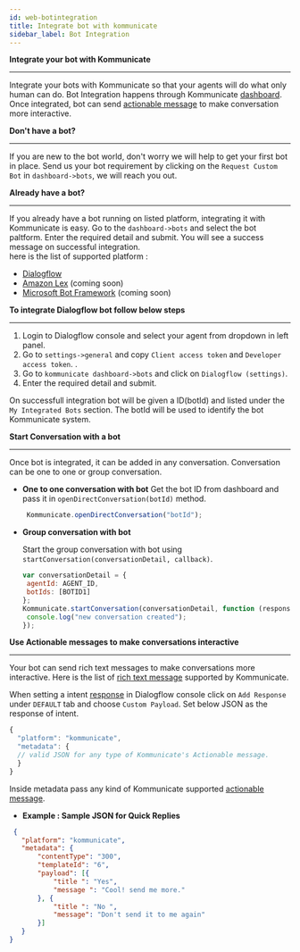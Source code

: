 ```yaml
---
id: web-botintegration
title: Integrate bot with kommunicate
sidebar_label: Bot Integration
---
```


**Integrate your bot with Kommunicate**
<hr>

Integrate your bots with Kommunicate so that your agents will do what only human can do. Bot Integration happens through Kommunicate [dashboard](https://dashboard.kommunicate.io/bots/). Once integrated, bot can send [actionable message](https://docs.kommunicate.io/docs/actionable-messages.html) to make conversation more interactive.  

**Don't have a bot?**
<hr>

If you are new to the bot world, don't worry we will help to get your first bot in place. Send us your bot requirement by clicking on the `Request Custom Bot` in `dashboard->bots`, we will reach you out. 


**Already have a bot?**
<hr>

If you already have a bot running on listed platform, integrating it with Kommunicate is easy. Go to the `dashboard->bots` and select the bot paltform. Enter the required detail and submit. You will see a success message on successful integration.<br>
here is the list of supported platform :
  * [Dialogflow](https://dialogflow.com/) 
  * [Amazon Lex](https://aws.amazon.com/lex/) (coming soon)
  * [Microsoft Bot Framework](https://dev.botframework.com/) (coming soon)
  
 **To integrate Dialogflow bot follow below steps**
 <hr>
 
  1. Login to Dialogflow console and select your agent from dropdown in left panel.
  2. Go to `settings->general` and copy `Client access token` and `Developer access token`. .
  3. Go to `kommunicate dashboard->bots` and click on `Dialogflow (settings)`.
  4. Enter the required detail and submit. 
  
On successfull integration bot will be given a ID(botId) and listed under the `My Integrated Bots` section. The botId  will be used to identify the bot Kommunicate system. 

**Start Conversation with a bot**
<hr>
 Once  bot is integrated, it can be added in any conversation. Conversation can be one to one or group conversation.
<br>

  * **One to one conversation with bot**
      Get the bot ID from dashboard and pass it in `openDirectConversation(botId)` method.
      ``` javascript
       Kommunicate.openDirectConversation("botId");
      ```
  * **Group conversation with bot**

     Start the group conversation with bot using `startConversation(conversationDetail, callback)`.  
     ``` javascript
     var conversationDetail = {
      agentId: AGENT_ID,
      botIds: [BOTID1]
     };
     Kommunicate.startConversation(conversationDetail, function (response) {
      console.log("new conversation created");
     }); 
     ```

**Use Actionable messages to make conversations interactive**
<hr>

Your bot can send rich text messages to make conversations more interactive. Here is the list of [rich text message](https://docs.kommunicate.io/docs/actionable-messages.html) supported by Kommunicate.

When setting a intent [response](https://dialogflow.com/docs/intents#response) in Dialogflow console click on `Add Response` under `DEFAULT` tab and choose `Custom Payload`.
Set below JSON as the response of intent.
``` javascript
{
  "platform": "kommunicate",
  "metadata": {
  // valid JSON for any type of Kommunicate's Actionable message.
  }
}
```
Inside metadata pass any kind of Kommunicate supported [actionable message](https://docs.kommunicate.io/docs/actionable-messages.html).

 * **Example : Sample JSON for Quick Replies**
 
 ``` JSON
  {
 	"platform": "kommunicate",
 	"metadata": {
 		"contentType": "300",
 		"templateId": "6",
 		"payload": [{
 			"title ": "Yes",
 			"message ": "Cool! send me more."
 		}, {
 			"title ": "No ",
 			"message": "Don't send it to me again"
 		}]
 	}
 }
 ```
